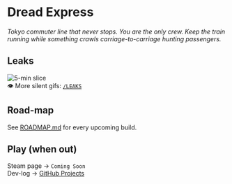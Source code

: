 # Dread Express  
*Tokyo commuter line that never stops. You are the only crew. Keep the train running while something crawls carriage-to-carriage hunting passengers.*

## Leaks
![5-min slice](LEAKS/v0.1-vertical-slice.gif)  
👁️ More silent gifs: [`/LEAKS`](LEAKS)

## Road-map
See [ROADMAP.md](ROADMAP.md) for every upcoming build.

## Play (when out)
Steam page → `Coming Soon`  
Dev-log → [GitHub Projects](https://github.com/YOUR_NAME/dread-express/projects)
